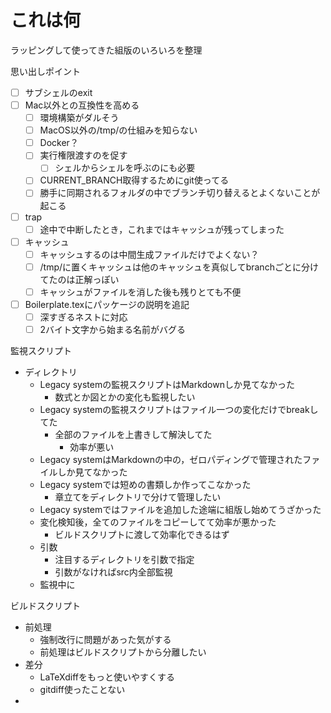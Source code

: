 # これは何

ラッピングして使ってきた組版のいろいろを整理

思い出しポイント

- [ ] サブシェルのexit
- [ ] Mac以外との互換性を高める
  - [ ] 環境構築がダルそう
  - [ ] MacOS以外の/tmp/の仕組みを知らない
  - [ ] Docker？
  - [ ] 実行権限渡すのを促す
    - [ ] シェルからシェルを呼ぶのにも必要
  - [ ] CURRENT_BRANCH取得するためにgit使ってる
  - [ ] 勝手に同期されるフォルダの中でブランチ切り替えるとよくないことが起こる
- [ ] trap
  - [ ] 途中で中断したとき，これまではキャッシュが残ってしまった
- [ ] キャッシュ
  - [ ] キャッシュするのは中間生成ファイルだけでよくない？
  - [ ] /tmp/に置くキャッシュは他のキャッシュを真似してbranchごとに分けてたのは正解っぽい
  - [ ] キャッシュがファイルを消した後も残りとても不便
- [ ] Boilerplate.texにパッケージの説明を追記
  - [ ] 深すぎるネストに対応
  - [ ] 2バイト文字から始まる名前がバグる

監視スクリプト

- ディレクトリ
  - Legacy systemの監視スクリプトはMarkdownしか見てなかった
    - 数式とか図とかの変化も監視したい
  - Legacy systemの監視スクリプトはファイル一つの変化だけでbreakしてた
    - 全部のファイルを上書きして解決してた
      - 効率が悪い
  - Legacy systemはMarkdownの中の，ゼロパディングで管理されたファイルしか見てなかった
  - Legacy systemでは短めの書類しか作ってこなかった
    - 章立てをディレクトリで分けて管理したい
  - Legacy systemではファイルを追加した途端に組版し始めてうざかった
  - 変化検知後，全てのファイルをコピーしてて効率が悪かった
    - ビルドスクリプトに渡して効率化できるはず
  - 引数
    - 注目するディレクトリを引数で指定
    - 引数がなければsrc内全部監視
  - 監視中に

<!--
- 情報
  - [ ] 前後（ビフォーアフター）
  - [ ] ディレクトリ（）target
    - [x] 番号
    - [x] イレギュラー・連想
  - [ ] バッファー　Target_1[target_0]=ハッシュ
    - [ ] ファイル名に新しく識別番号を割り振る，
    - [ ] 連想配列
    - [ ] target_0["aaa"]=1，インクリメント
    - [ ] 要素数分回す，回す点に関しては要素数だけが大事
    - [ ] 必要なのは要素数だけ
      - [ ] 要素数_1["${target}"]=インクリメントで数えた要素数
      - [ ] インクリメント必要？
  - [ ] 変化検知後は配列を初期化

  - [ ] ゼロパディングしてた理由
    - [ ] エディタで表示されるファイルが辞書順で整数順ではなくて不便だった
    - [ ] メモ
  - [ ] 状態変数で管理するメリット
    - [ ] 擬多次元配列を使う時に引数が少なく済む
  - [ ] 将来的に，状態変数を文字列ではなくpartのような配列として管理したい
      配列を使えばもっとメタ的操作ができそう

    
ファイルの数が変わったら

増減に関わるファイルを探す
探すために名前を控える
控えた名前と現在の名前を比較
第一周と変更後の周回のみ名前を上書きする
名前のリストが必要
最後まで探し切る
for文の中で，何周目なのか知るためにインクリメント必要？
名称変更を考えると，増えたファイルと減ったファイル両方考えないといけない

# 配列を比較
  # 引数は比べる二つの配列
  # 引数の順番に意味を持たせる
# 配列を記録
  # 異なる要素を割り出し，要素のインデックスを記録する 
    # ファイル数が増減する前後でインデックスがズレた場合，どっちのバッファーを参照すればいいかわからなくなる
      # 要素のインデックスではなく名前を記録する
        # せっかく場合分けするんだからインデックスで記録する
        # ファイル増えたらcurrent_index参照，ファイル減ったらprevious_index参照
        # 更新する前にビルドスクリプトを呼ぶから情報は保持される
        # ファイル数が変わらない状態，増えた数と減った数が等しい場合がある
        # リネームとか
  # 増減したファイル・変更されたファイルに対応する処理を分ける予定はないが，一応分けて記録する
    # 二つの記録の重複はビルドスクリプト側で処理する
  # modeによって記録する配列を変える

-->
  
ビルドスクリプト

- 前処理
  - 強制改行に問題があった気がする
  - 前処理はビルドスクリプトから分離したい
- 差分
  - LaTeXdiffをもっと使いやすくする
  - gitdiff使ったことない
- 